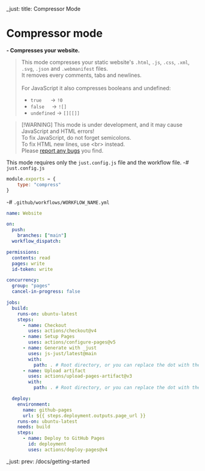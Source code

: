 _just: title: Compressor Mode
# Compressor mode
**- Compresses your website.**

> This mode compresses your static website's `.html`, `.js`, `.css`, `.xml`, `.svg`, `.json` and `.webmanifest` files.<br> It removes every comments, tabs and newlines. <br><br>For JavaScript it also compresses booleans and undefined: <br><ul><li>`true` &nbsp;&nbsp;&nbsp;&nbsp;&nbsp;-> `!0`</li><li>`false` &nbsp;&nbsp;&nbsp;&nbsp;-> `![]`</li><li>`undefined` -> `[][[]]`</li></ul>

> [!WARNING] This mode is under development, and it may cause JavaScript and HTML errors! <br>To fix JavaScript, do not forget semicolons. <br>To fix HTML new lines, use \<br> instead. <br>Please [report any bugs](https://github.com/js-just/_just/issues/new?labels=bug&template=bug.md) you find.

This mode requires only the `just.config.js` file and the workflow file.
-# `just.config.js`
```js
module.exports = {
    type: "compress"
}
```

-# `.github/workflows/WORKFLOW_NAME.yml`
```yml
name: Website

on:
  push:
    branches: ["main"]
  workflow_dispatch:

permissions:
  contents: read
  pages: write
  id-token: write

concurrency:
  group: "pages"
  cancel-in-progress: false

jobs:
  build:
    runs-on: ubuntu-latest
    steps:
      - name: Checkout
        uses: actions/checkout@v4
      - name: Setup Pages
        uses: actions/configure-pages@v5
      - name: Generate with _just
        uses: js-just/latest@main
        with:
          path: . # Root directory, or you can replace the dot with the path to your website directory to be compressed.
      - name: Upload artifact
        uses: actions/upload-pages-artifact@v3
        with:
          path: . # Root directory, or you can replace the dot with the path to your entire website to be deployed to GitHub Pages.

  deploy:
    environment:
      name: github-pages
      url: ${{ steps.deployment.outputs.page_url }}
    runs-on: ubuntu-latest
    needs: build
    steps:
      - name: Deploy to GitHub Pages
        id: deployment
        uses: actions/deploy-pages@v4
```

_just: prev: /docs/getting-started